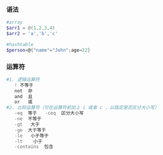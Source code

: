 ### 语法
 ```powershell
 #array
$arr1 = @(1,2,3,4)
$arr2 = 'a','b','c'

#hashtable
$person=@{"name"="John";age=22}

```
 ### 运算符
```powershell
#1. 逻辑运算符
   ! 不等于
   not  非
   and  且
   or   或
#2. 比较运算符（可在运算符前加上 i 或者 c ，以指定是否区分大小写）
   -eq  等于   -ceq  区分大小写
   -ne  不等于
   -gt   大于
   -ge  大于等于
   -le   小于等于
   -lt    小于
   -contains  包含 
```
